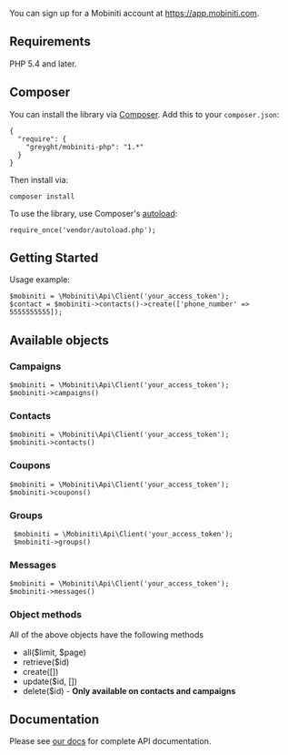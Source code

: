 You can sign up for a Mobiniti account at https://app.mobiniti.com.

## Requirements

PHP 5.4 and later.

## Composer

You can install the library via [Composer](http://getcomposer.org/). Add this to your `composer.json`:

    {
      "require": {
        "greyght/mobiniti-php": "1.*"
      }
    }

Then install via:

    composer install

To use the library, use Composer's [autoload](https://getcomposer.org/doc/00-intro.md#autoloading):

    require_once('vendor/autoload.php');

## Getting Started

Usage example:

    $mobiniti = \Mobiniti\Api\Client('your_access_token');
    $contact = $mobiniti->contacts()->create(['phone_number' => 5555555555]);

## Available objects
### Campaigns
    $mobiniti = \Mobiniti\Api\Client('your_access_token');
    $mobiniti->campaigns()
    
### Contacts
    $mobiniti = \Mobiniti\Api\Client('your_access_token');
    $mobiniti->contacts()
### Coupons
    $mobiniti = \Mobiniti\Api\Client('your_access_token');
    $mobiniti->coupons()
### Groups
     $mobiniti = \Mobiniti\Api\Client('your_access_token');
     $mobiniti->groups()
### Messages
    $mobiniti = \Mobiniti\Api\Client('your_access_token');
    $mobiniti->messages()

### Object methods
All of the above objects have the following methods

* all($limit, $page)
* retrieve($id)
* create([])
* update($id, [])
* delete($id) - **Only available on contacts and campaigns**

## Documentation

Please see [our docs](https://api.mobiniti.com/v1/docs) for complete API documentation.
